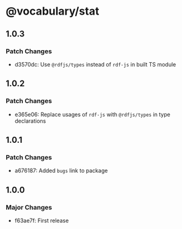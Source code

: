 # @vocabulary/stat

## 1.0.3

### Patch Changes

- d3570dc: Use `@rdfjs/types` instead of `rdf-js` in built TS module

## 1.0.2

### Patch Changes

- e365e06: Replace usages of `rdf-js` with `@rdfjs/types` in type declarations

## 1.0.1

### Patch Changes

- a676187: Added `bugs` link to package

## 1.0.0

### Major Changes

- f63ae7f: First release
